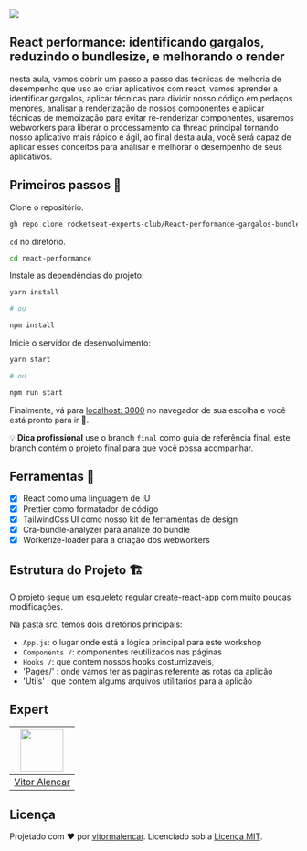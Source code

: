 <img src="https://storage.googleapis.com/golden-wind/experts-club/capa-github.svg" />


## React performance: identificando gargalos, reduzindo o bundlesize, e melhorando o render

nesta aula, vamos cobrir um passo a passo das técnicas de melhoria de desempenho que uso ao criar aplicativos com react, vamos aprender a identificar gargalos, aplicar técnicas para dividir nosso código em pedaços menores, analisar a renderização de nossos componentes e aplicar técnicas de memoização para  evitar re-renderizar componentes, usaremos webworkers para liberar o processamento da thread principal
tornando nosso aplicativo mais rápido e ágil, ao final desta aula, você será capaz de
aplicar esses conceitos para analisar e melhorar o desempenho de seus aplicativos.

## Primeiros passos 🏁

Clone o repositório.

```sh
gh repo clone rocketseat-experts-club/React-performance-gargalos-bundlesize-render-2021-05-01  react-performance
```

`cd` no diretório.

```sh
cd react-performance
```

Instale as dependências do projeto:

```sh
yarn install

# ou

npm install
```

Inicie o servidor de desenvolvimento:

```sh
yarn start

# ou

npm run start
```

Finalmente, vá para [localhost: 3000](http://localhost:3000) no navegador de sua escolha e você está pronto para ir 🚀.

💡 **Dica profissional** use o branch `final` como guia de referência final, este branch contém o projeto final para que você possa acompanhar.


## Ferramentas 🧰

- [x] React como uma linguagem de IU
- [x] Prettier como formatador de código
- [x] TailwindCss UI como nosso kit de ferramentas de design
- [x] Cra-bundle-analyzer para analize  do bundle
- [x] Workerize-loader para a criação dos webworkers

## Estrutura do Projeto 🏗

O projeto segue um esqueleto regular [create-react-app](https://github.com/facebook/create-react-app) com muito poucas modificações.

Na pasta src, temos dois diretórios principais:

- `App.js`: o lugar onde está a lógica principal para este workshop
- `Components /`: componentes reutilizados nas páginas
- `Hooks /`: que contem nossos hooks costumizaveis,
- 'Pages/' : onde vamos ter as paginas referente as rotas da aplicão
- 'Utils' : que contem algums arquivos utilitarios para a aplicão

## Expert

| [<img src="https://avatars.githubusercontent.com/u/7741167?s=460&u=41e738d1178fcf31656665fe34c1c490d9c271cb&v=4" width="75px;"/>](https://github.com/vitormalencar) |
| :-----------------------------------------------------------------------------------------------------------------------------------------------------------------: |
|                                                          [Vitor Alencar](https://github.com/vitormalencar)                                                          |


## Licença

Projetado com ♥ por [vitormalencar](https://vitormalencar.com). Licenciado sob a [Licença MIT](licença).
